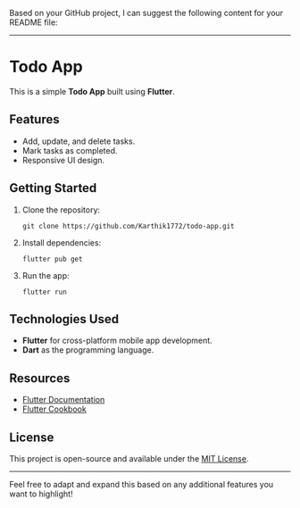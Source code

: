 

Based on your GitHub project, I can suggest the following content for your README file:

---

# Todo App

This is a simple **Todo App** built using **Flutter**.

## Features
- Add, update, and delete tasks.
- Mark tasks as completed.
- Responsive UI design.

## Getting Started
1. Clone the repository:
   ```
   git clone https://github.com/Karthik1772/todo-app.git
   ```
2. Install dependencies:
   ```
   flutter pub get
   ```
3. Run the app:
   ```
   flutter run
   ```

## Technologies Used
- **Flutter** for cross-platform mobile app development.
- **Dart** as the programming language.

## Resources
- [Flutter Documentation](https://flutter.dev/docs)
- [Flutter Cookbook](https://flutter.dev/docs/cookbook)

## License
This project is open-source and available under the [MIT License](LICENSE).

---

Feel free to adapt and expand this based on any additional features you want to highlight!

